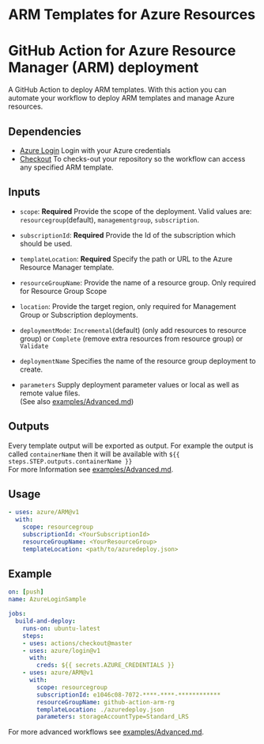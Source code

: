 # ARM Templates for Azure Resources 

# GitHub Action for Azure Resource Manager (ARM) deployment

A GitHub Action to deploy ARM templates. With this action you can automate your workflow to deploy ARM templates and manage Azure resources.


## Dependencies

* [Azure Login](https://github.com/Azure/login) Login with your Azure credentials
* [Checkout](https://github.com/actions/checkout) To checks-out your repository so the workflow can access any specified ARM template.

## Inputs

* `scope`: **Required** Provide the scope of the deployment. Valid values are: `resourcegroup`(default), `managementgroup`, `subscription`.
* `subscriptionId`: **Required** Provide the Id of the subscription which should be used.
* `templateLocation`: **Required** Specify the path or URL to the Azure Resource Manager template.
* `resourceGroupName`: Provide the name of a resource group. Only required for Resource Group Scope
* `location`: Provide the target region, only required for Management Group or Subscription deployments.

* `deploymentMode`: `Incremental`(default) (only add resources to resource group) or `Complete` (remove extra resources from resource group) or `Validate`
* `deploymentName` Specifies the name of the resource group deployment to create.
* `parameters` Supply deployment parameter values or local as well as remote value files.   
  (See also [examples/Advanced.md](examples/Advanced.md))



## Outputs
Every template output will be exported as output. For example the output is called `containerName` then it will be available with `${{ steps.STEP.outputs.containerName }}`    
For more Information see [examples/Advanced.md](examples/Advanced.md).    

## Usage

```yml
- uses: azure/ARM@v1
  with:
    scope: resourcegroup
    subscriptionId: <YourSubscriptionId>
    resourceGroupName: <YourResourceGroup>
    templateLocation: <path/to/azuredeploy.json>
```

## Example

```yml
on: [push]
name: AzureLoginSample

jobs:
  build-and-deploy:
    runs-on: ubuntu-latest
    steps:
    - uses: actions/checkout@master
    - uses: azure/login@v1
      with:
        creds: ${{ secrets.AZURE_CREDENTIALS }}
    - uses: azure/ARM@v1
      with:
        scope: resourcegroup
        subscriptionId: e1046c08-7072-****-****-************
        resourceGroupName: github-action-arm-rg
        templateLocation: ./azuredeploy.json
        parameters: storageAccountType=Standard_LRS
```
For more advanced workflows see [examples/Advanced.md](examples/Advanced.md).
